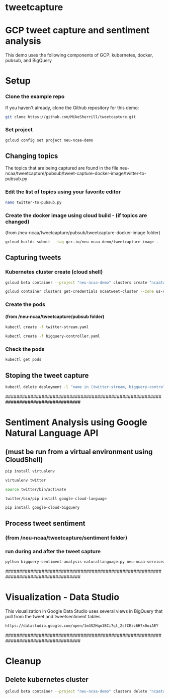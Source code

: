 # tweetcapture
# GCP tweet capture and sentiment analysis

This demo uses the following components of GCP:
  kubernetes, docker, pubsub, and BigQuery

# Setup

### Clone the example repo

If you haven't already, clone the Github repository for this demo:

```sh
git clone https://github.com/MikeSherrill/tweetcapture.git
```

### Set project

```sh
gcloud config set project neu-ncaa-demo
```

## Changing topics
The topics that are being captured are found in the file neu-ncaa/tweetcapture/pubsub/tweet-capture-docker-image/twitter-to-pubsub.py   
### Edit the list of topics using your favorite editor
```sh
nano twitter-to-pubsub.py
```

### Create the docker image using cloud build - (if topics are changed)
(from /neu-ncaa/tweetcapture/pubsub/tweetcapture-docker-image folder)

```sh
gcloud builds submit --tag gcr.io/neu-ncaa-demo/tweetcapture-image .
```

## Capturing tweets
### Kubernetes cluster create (cloud shell)

```sh
gcloud beta container --project "neu-ncaa-demo" clusters create "ncaatweet-cluster" --zone "us-central1-a" --service-account "neu-ncaa-tweet-serviceaccount@neu-ncaa-demo.iam.gserviceaccount.com"
```
```sh
gcloud container clusters get-credentials ncaatweet-cluster --zone us-central1-a --project neu-ncaa-demo
```

### Create the pods
#### (from /neu-ncaa/tweetcapture/pubsub folder)

```sh
kubectl create -f twitter-stream.yaml
```
```sh
kubectl create -f bigquery-controller.yaml
```

### Check the pods

```sh
kubectl get pods
```

## Stoping the tweet capture
```sh
kubectl delete deployment -l "name in (twitter-stream, bigquery-controller)"
```

###################################################################################
# Sentiment Analysis using Google Natural Language API 
## (must be run from a virtual environment using CloudShell)

```sh
pip install virtualenv
```
```sh
virtualenv twitter
```
```sh
source twitter/bin/activate
```
```sh
twitter/bin/pip install google-cloud-language
```
```sh
pip install google-cloud-bigquery
```

## Process tweet sentiment 
### (from /neu-ncaa/tweetcapture/sentiment folder)
### run during and after the tweet capture
```sh
python bigquery-sentiment-analysis-naturallanguage.py neu-ncaa-serviceaccount-key.json ncaa_tweets
```

###################################################################################
# Visualization - Data Studio
This visualization in Google Data Studio uses several views in BigQuery that pull from the tweet and tweetsentiment tables

```sh
https://datastudio.google.com/open/1m4S2Hqn1BCi7ql_2sfCEzz6H7x0oiAEY
```

###################################################################################
# Cleanup

## Delete kubernetes cluster
```sh
gcloud beta container --project "neu-ncaa-demo" clusters delete "ncaatweet-cluster" --zone "us-central1-a"
```
